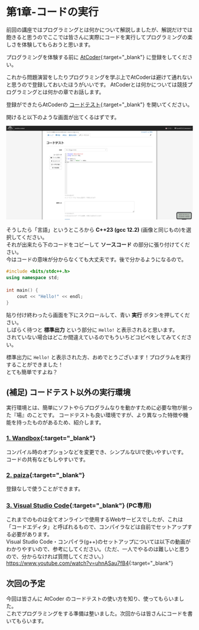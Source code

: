 # 第1章-コードの実行

前回の講座ではプログラミングとは何かについて解説しましたが、解説だけでは飽きると思うのでここでは皆さんに実際にコードを実行してプログラミングの楽しさを体験してもらおうと思います。

プログラミングを体験する前に [AtCoder](https://atcoder.jp){:target="_blank"} に登録をしてください。  
<!-- TODO: 登録の仕方 -->
これから問題演習をしたりプログラミングを学ぶ上でAtCoderは避けて通れないと思うので登録しておいたほうがいいです。
AtCoderとは何かについては競技プログラミングとは何かの章でお話します。

登録ができたらAtCoderの [コードテスト](https://atcoder.jp/contests/practice/custom_test){:target="_blank"} を開いてください。

開けると以下のような画面が出てくるはずです。

![コードテスト](custom_test.png)

そうしたら「言語」というところから **C++23 (gcc 12.2)** (画像と同じもの)を選択してください。  
それが出来たら下のコードをコピーして **ソースコード** の部分に張り付けてください。  
今はコードの意味が分からなくても大丈夫です。後で分かるようになるので。

```cpp
#include <bits/stdc++.h>
using namespace std;

int main() {
    cout << "Hello!" << endl;
}
```

貼り付け終わったら画面を下にスクロールして、青い **実行** ボタンを押してください。  
しばらく待つと **標準出力** という部分に `Hello!` と表示されると思います。  
されていない場合はどこか間違えているのでもういちどコピペをしてみてください。

標準出力に `Hello!` と表示された方、おめでとうございます！プログラムを実行することができました！  
とても簡単ですよね？

## (補足) コードテスト以外の実行環境

実行環境とは、簡単にソフトやらプログラムなりを動かすために必要な物が揃った『場』のことです。
コードテストも良い環境ですが、より異なった特徴や機能を持ったものがあるため、紹介します。

### [1. Wandbox](https://wandbox.org/){:target="_blank"}

コンパイル時のオプションなどを変更でき、シンプルなUIで使いやすいです。  
コードの共有などもしやすいです。

### [2. paiza](https://paiza.io/ja/projects/new?language=cpp){:target="_blank"}

登録なしで使うことができます。

### [3. Visual Studio Code](https://code.visualstudio.com){:target="_blank"} (PC専用)

これまでのものは全てオンラインで使用するWebサービスでしたが、これは「コードエディタ」と呼ばれるもので、コンパイラなどは自前でセットアップする必要があります。  
Visual Studio Code・コンパイラ(g++)のセットアップについては以下の動画がわかりやすいので、参考にしてください。（ただ、一人でやるのは難しいと思うので、分からなければ質問してください。）  
<https://www.youtube.com/watch?v=uhnASau7fB4>{:target="_blank"}

## 次回の予定

今回は皆さんに AtCoder のコードテストの使い方を知り、使ってもらいました。  
これでプログラミングをする準備は整いました。次回からは皆さんにコードを書いてもらいます。
